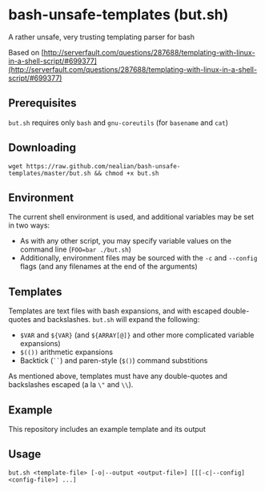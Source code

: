# bash-unsafe-templates (but.sh)
A rather unsafe, very trusting templating parser for bash

Based on [http://serverfault.com/questions/287688/templating-with-linux-in-a-shell-script/#699377](http://serverfault.com/questions/287688/templating-with-linux-in-a-shell-script/#699377)

## Prerequisites
`but.sh` requires only `bash` and `gnu-coreutils` (for `basename` and `cat`)

## Downloading
    wget https://raw.github.com/nealian/bash-unsafe-templates/master/but.sh && chmod +x but.sh

## Environment
The current shell environment is used, and additional variables may be set in two ways:
* As with any other script, you may specify variable values on the command line (`FOO=bar ./but.sh`)
* Additionally, environment files may be sourced with the `-c` and `--config` flags (and any filenames at the end of the arguments)

## Templates
Templates are text files with bash expansions, and with escaped double-quotes and backslashes.
`but.sh` will expand the following:
* `$VAR` and `${VAR}` (and `${ARRAY[@]}` and other more complicated variable expansions)
* `$(())` arithmetic expansions
* Backtick (``` `` ```) and paren-style (`$()`) command substitions

As mentioned above, templates must have any double-quotes and backslashes escaped (a la `\"` and `\\`).

## Example
This repository includes an example template and its output

## Usage
`but.sh <template-file> [-o|--output <output-file>] [[[-c|--config] <config-file>] ...]`
